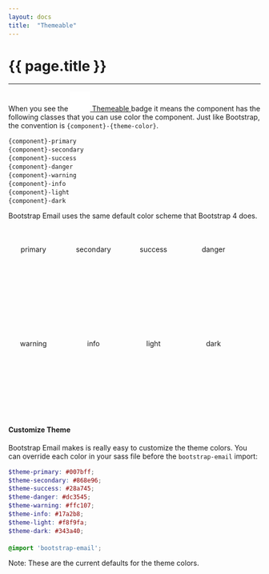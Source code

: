 ```yaml
---
layout: docs
title:  "Themeable"
---
```

<h1 class="mt-0 h2 mb-2">{{ page.title }}</h1>
<hr>

When you see the
<span class="d-inline-block">
  <a href="/docs/themeable" class="badge m-0 d-flex align-items-center compatibility-badge">
    <span class="badge-check">
      <img src="/img/icons/check.svg" />
    </span>
    <span>Themeable</span>
  </a>
</span> badge it means the component has the following classes that you can use color the component. Just like Bootstrap, the convention is `{component}-{theme-color}`.

```html
{component}-primary
{component}-secondary
{component}-success
{component}-danger
{component}-warning
{component}-info
{component}-light
{component}-dark
```

Bootstrap Email uses the same default color scheme that Bootstrap 4 does.
<div class="themable-example text-white bg-primary">primary</div>
<div class="themable-example text-white bg-secondary">secondary</div>
<div class="themable-example text-white bg-success">success</div>
<div class="themable-example text-white bg-danger">danger</div>
<div class="themable-example bg-warning">warning</div>
<div class="themable-example text-white bg-info">info</div>
<div class="themable-example bg-light">light</div>
<div class="themable-example text-white bg-dark">dark</div>

<style>
  .themable-example{
    width: 100px;
    height: 100px;
    border-radius: 10px;
    display: inline-block;
    margin: 0 1rem 1rem 0;
    padding: 2.25rem 0;
    text-align: center;
  }
</style>

#### Customize Theme

Bootstrap Email makes is really easy to customize the theme colors. You can override each color in your sass file before the `bootstrap-email` import:
```scss
$theme-primary: #007bff;
$theme-secondary: #868e96;
$theme-success: #28a745;
$theme-danger: #dc3545;
$theme-warning: #ffc107;
$theme-info: #17a2b8;
$theme-light: #f8f9fa;
$theme-dark: #343a40;

@import 'bootstrap-email';
```

Note: These are the current defaults for the theme colors.
